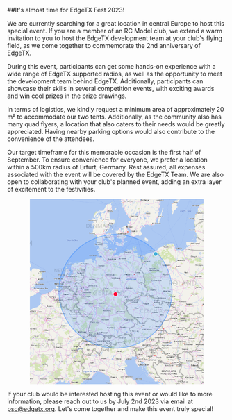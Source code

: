 ##It's almost time for EdgeTX Fest 2023!

We are currently searching for a great location in central Europe to host this special event. If you are a member of an RC Model club, we extend a warm invitation to you to host the EdgeTX development team at your club's flying field, as we come together to commemorate the 2nd anniversary of EdgeTX.

During this event, participants can get some hands-on experience with a wide range of EdgeTX supported radios, as well as the opportunity to meet the development team behind EdgeTX. Additionally, participants can showcase their skills in several competition events, with exciting awards and win cool prizes in the prize drawings.

In terms of logistics, we kindly request a minimum area of approximately 20 m² to accommodate our two tents. Additionally, as the community also has many quad flyers, a location that also caters to their needs would be greatly appreciated. Having nearby parking options would also contribute to the convenience of the attendees.

Our target timeframe for this memorable occasion is the first half of September.  To ensure convenience for everyone, we prefer a location within a 500km radius of Erfurt, Germany. Rest assured, all expenses associated with the event will be covered by the EdgeTX Team. We are also open to collaborating with your club's planned event, adding an extra layer of excitement to the festivities.
<p></p> 
<p align="center">
<a><img src="https://github.com/EdgeTX/edgetx.github.io/blob/master/images/radiusmap.png?raw=true" align="center" width="400"></a>
</P>


If your club would be interested hosting this event or would like to more information, please reach out to us by July 2nd 2023 via email at psc@edgetx.org. Let's come together and make this event truly special!